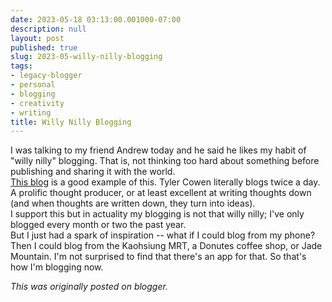 ```yaml
---
date: 2023-05-18 03:13:00.001000-07:00
description: null
layout: post
published: true
slug: 2023-05-willy-nilly-blogging
tags:
- legacy-blogger
- personal
- blogging
- creativity
- writing
title: Willy Nilly Blogging
---
```



I was talking to my friend Andrew today and he said he likes my habit of "willy nilly" blogging. That is, not thinking too hard about something before publishing and sharing it with the world.  
[This blog](https://marginalrevolution.com/) is a good example of this. Tyler Cowen literally blogs twice a day. A prolific thought producer, or at least excellent at writing thoughts down (and when thoughts are written down, they turn into ideas).  
I support this but in actuality my blogging is not that willy nilly; I've only blogged every month or two the past year.  
But I just had a spark of inspiration -- what if I could blog from my phone? Then I could blog from the Kaohsiung MRT, a Donutes coffee shop, or Jade Mountain. I'm not surprised to find that there's an app for that. So that's how I'm blogging now.

*This was originally posted on blogger.*
